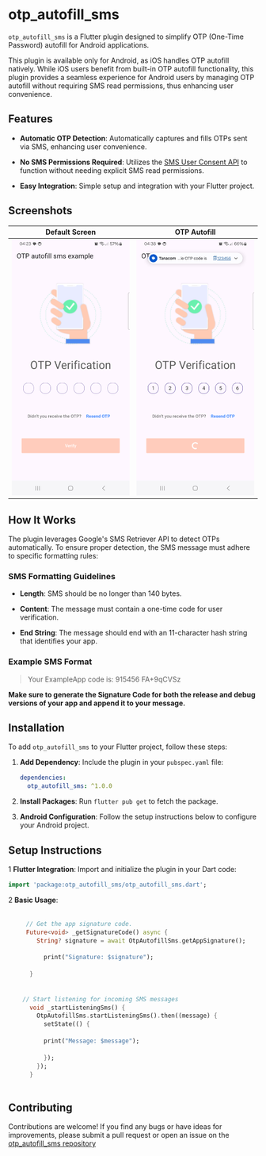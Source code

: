 # otp_autofill_sms

`otp_autofill_sms` is a Flutter plugin designed to simplify OTP (One-Time Password) autofill for
Android applications.

This plugin is available only for Android, as iOS handles OTP autofill natively. While iOS users
benefit from built-in OTP autofill functionality, this plugin provides a seamless experience for
Android users by managing OTP autofill without requiring SMS read permissions, thus enhancing user
convenience.

## Features

- **Automatic OTP Detection**: Automatically captures and fills OTPs sent via SMS, enhancing user
  convenience.

- **No SMS Permissions Required**: Utilizes
  the [SMS User Consent API](https://developers.google.com/identity/sms-retriever/user-consent/overview)
  to function without needing explicit SMS read permissions.
- **Easy Integration**: Simple setup and integration with your Flutter project.

## Screenshots

| Default Screen                   | OTP Autofill                     |
|----------------------------------|----------------------------------|
| ![Main Page](screenshots/s1.png) | ![Main Page](screenshots/s2.png) |

## How It Works

The plugin leverages Google's SMS Retriever API to detect OTPs automatically. To ensure proper
detection, the SMS message must adhere to specific formatting rules:

### SMS Formatting Guidelines

- **Length**: SMS should be no longer than 140 bytes.

- **Content**: The message must contain a one-time code for user verification.

- **End String**: The message should end with an 11-character hash string that identifies your app.

### Example SMS Format

> Your ExampleApp code is: 915456 FA+9qCVSz

**Make sure to generate the Signature Code for both the release and debug versions of your app and append it to your message.**


## Installation

To add `otp_autofill_sms` to your Flutter project, follow these steps:

1. **Add Dependency**: Include the plugin in your `pubspec.yaml` file:
    ```yaml
    dependencies:
      otp_autofill_sms: ^1.0.0
    ```

2. **Install Packages**: Run `flutter pub get` to fetch the package.

3. **Android Configuration**: Follow the setup instructions below to configure your Android project.

## Setup Instructions

1 **Flutter Integration**: Import and initialize the plugin in your Dart code:
```dart
import 'package:otp_autofill_sms/otp_autofill_sms.dart';
```

2 **Basic Usage**:
```dart

     // Get the app signature code.
     Future<void> _getSignatureCode() async {
        String? signature = await OtpAutofillSms.getAppSignature();

          print("Signature: $signature");
        
      }
   
   
    // Start listening for incoming SMS messages
      void _startListeningSms() {
        OtpAutofillSms.startListeningSms().then((message) {
          setState(() {
       
          print("Message: $message");

          });
        });
      }
      
 ```
    

## Contributing

Contributions are welcome! If you find any bugs or have ideas for improvements, please submit a pull
request or open an issue on
the [otp_autofill_sms repository](https://github.com/TandohAnthonyNwiAckah/otp_autofill_sms)
    

